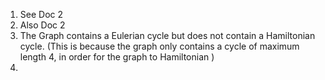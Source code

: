 1. See Doc 2
2. Also Doc 2
3. The Graph contains a Eulerian cycle but does not contain a Hamiltonian cycle. (This is because the graph only contains a cycle of maximum length 4, in order for the graph to Hamiltonian )
4. 